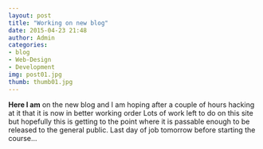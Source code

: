 ```yaml
---
layout: post
title: "Working on new blog"
date: 2015-04-23 21:48
author: Admin
categories: 
- blog 
- Web-Design
- Development
img: post01.jpg
thumb: thumb01.jpg
---
```


<b>Here I am</b> on the new blog and I am hoping after a couple of hours hacking at it that it is now in better working order <!--more-->
Lots of work left to do on this site but hopefully this is getting to the point where it is passable enough to be released to the general public. 
Last day of job tomorrow before starting the course...

[hampden]: https://github.com/jekyll/jekyll